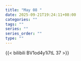 ```yaml
---
title: "May 08 "
date: 2025-09-21T19:24:11+08:00
categories: ""
tags: ""
series: ""
series_order: ""
type: ""
---
```



{{< bilibili BV1od4y1i7tL 37 >}}

